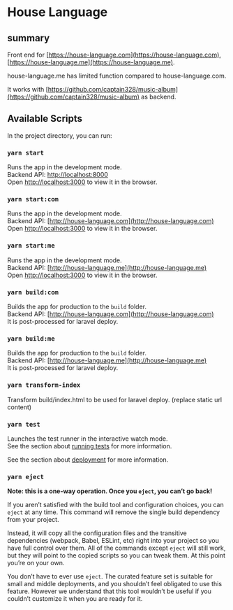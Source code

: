 # House Language

## summary

Front end for [https://house-language.com](https://house-language.com), [https://house-language.me](https://house-language.me).

house-language.me has limited function compared to house-language.com.

It works with [https://github.com/captain328/music-album](https://github.com/captain328/music-album) as backend.

## Available Scripts

In the project directory, you can run:

### `yarn start`
Runs the app in the development mode.<br />
Backend API: [http://localhost:8000](http://localhost:8000) <br />
Open [http://localhost:3000](http://localhost:3000) to view it in the browser.<br />

### `yarn start:com`
Runs the app in the development mode.<br />
Backend API: [http://house-language.com](http://house-language.com) <br />
Open [http://localhost:3000](http://localhost:3000) to view it in the browser.<br />

### `yarn start:me`
Runs the app in the development mode.<br />
Backend API: [http://house-language.me](http://house-language.me) <br />
Open [http://localhost:3000](http://localhost:3000) to view it in the browser.<br />

### `yarn build:com`
Builds the app for production to the `build` folder.<br />
Backend API: [http://house-language.com](http://house-language.com) <br />
It is post-processed for laravel deploy. 

### `yarn build:me`
Builds the app for production to the `build` folder.<br />
Backend API: [http://house-language.me](http://house-language.me) <br />
It is post-processed for laravel deploy.

### `yarn transform-index`
Transform build/index.html to be used for laravel deploy. (replace static url content)

### `yarn test`
Launches the test runner in the interactive watch mode.<br />
See the section about [running tests](https://facebook.github.io/create-react-app/docs/running-tests) for more information.


See the section about [deployment](https://facebook.github.io/create-react-app/docs/deployment) for more information.

### `yarn eject`
**Note: this is a one-way operation. Once you `eject`, you can’t go back!**

If you aren’t satisfied with the build tool and configuration choices, you can `eject` at any time. This command will remove the single build dependency from your project.

Instead, it will copy all the configuration files and the transitive dependencies (webpack, Babel, ESLint, etc) right into your project so you have full control over them. All of the commands except `eject` will still work, but they will point to the copied scripts so you can tweak them. At this point you’re on your own.

You don’t have to ever use `eject`. The curated feature set is suitable for small and middle deployments, and you shouldn’t feel obligated to use this feature. However we understand that this tool wouldn’t be useful if you couldn’t customize it when you are ready for it.
